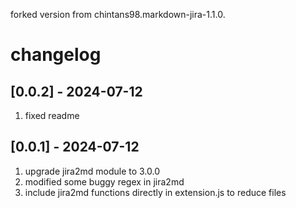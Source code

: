 forked version from chintans98.markdown-jira-1.1.0.

# changelog

## [0.0.2] - 2024-07-12

1. fixed readme

## [0.0.1] - 2024-07-12

1. upgrade jira2md module to 3.0.0
2. modified some buggy regex in jira2md
3. include jira2md functions directly in extension.js to reduce files